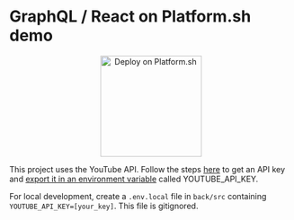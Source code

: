 # GraphQL / React on Platform.sh demo

<p align="center">
  <a href="https://console.platform.sh/projects/create-project/?template=https://github.com/RudyWeber/graphql-react-psh">
    <img src="https://platform.sh/images/deploy/lg-blue.svg" alt="Deploy on Platform.sh" width="180px" />
  </a>
</p>

This project uses the YouTube API. Follow the steps [here](https://developers.google.com/youtube/v3/getting-started) to get an API key and [export it in an environment variable](https://docs.platform.sh/development/variables.html#environment-variables) called YOUTUBE_API_KEY.

For local development, create a `.env.local` file in `back/src` containing `YOUTUBE_API_KEY=[your_key]`. This file is gitignored.
